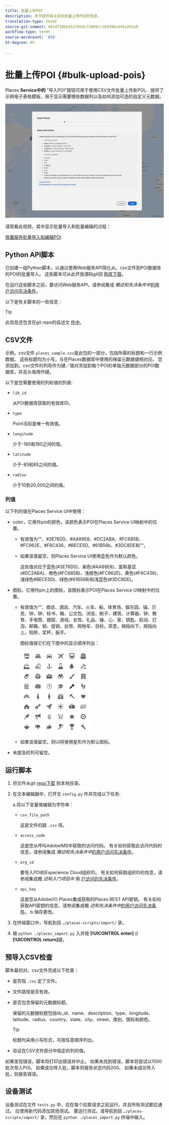 ```yaml
---
title: 批量上传POI
description: 本节提供有关如何批量上传POI的信息。
translation-type: tm+mt
source-git-commit: 462df20bb351795dc72009cc18d390cb45e262a8
workflow-type: tm+mt
source-wordcount: '859'
ht-degree: 0%

---
```



# 批量上传POI {#bulk-upload-pois}

Places **Service中的** “导入POI”按钮可用于使用CSV文件批量上传新POI。 提供了示例电子表格模板，用于显示需要哪些数据列以及如何添加可选的自定义元数据。

![批量导入屏幕](/help/assets/Bulk-import.png)

请观看此视频，其中显示批量导入和批量编辑的过程：

<!--I changed this embed to a link to pass validation. We should not link to youtube videos, so please upload this to MCP-->

[放置服务批量导入和编辑POI](https://www.youtube.com/watch?v=75qVtirsXhg)

## Python API脚本

已创建一组Python脚本，以通过使用Web服务API简化从。csv文件到POI数据库的POI的批量导入。 这些脚本可从此开放源码git回 [购库下载](https://github.com/adobe/places-scripts)。

在运行这些脚本之前，要访问Web服务API，请参阅集成 *概述和先决条件中*[的用户访问先决条件](/help/web-service-api/adobe-i-o-integration.md)。

以下是有关脚本的一些信息：

>[!TIP]
>
>此信息还包含在git repo的自述文 [件中](https://github.com/adobe/places-scripts)。

## CSV文件

示例。csv文件 `places_sample.csv`是此包的一部分，包括所需的标题和一行示例数据。 这些标题均为小写，与在Places数据库中使用的保留元数据键相对应。 您添加到。csv文件的列将作为键／值对添加到每个POI的单独元数据部分的POI数据库，并且头值用作键。

以下是您需要使用的列和值的列表:

* `lib_id`

   从POI数据库获取的有效库ID。

* `type`

   Point当前是唯一有效值。

* `longitude`

   介于-180和180之间的值。

* `latitude`

   介于-85和85之间的值。

* `radius`

   介于10到20,000之间的值。

### 列值

以下列的值在Places Service UI中使用：

* color，它用作pin的颜色，该颜色表示POI在Places Service UI映射中的位置。
   * 有效值为“”、#3E76D0、#AA99E8、#DC2ABA、#FC685B、#FC962E、#F6C436、#BECE5D、#61B56b、#3DC8DE和“”。
   * 如果该值留空，则Places Service UI使用蓝色作为默认颜色。

      这些值对应于蓝色(#3E76D0)、紫色(#AA99E8)、富斯基亚(#DC2ABA)、橙色(#FC685B)、浅橙色(#FC962E)、黄色(#F6C436)、浅绿色#BECE5D)、绿色(#61B56B)和浅蓝色(#3DC8DE)。

* 图标，它用作pin上的图标，该图标表示POI在Places Service UI映射中的位置。

   * 有效值为“”、商店、酒店、汽车、火车、船、体育场、娱乐园、锚、贝克、钟、钟、标书、箱、公文包、浏览、刷子、建筑、计算器、钟、教育、手电筒、跟踪、游戏、女性、礼品、锤、心、家、钥匙、启动、灯泡、邮箱、销、促销、丝带、购物车、目标，茶壶，拇指向下，拇指向上，陷阱，奖杯，扳手。

      图标值按它们在下图中的显示顺序列出：

      ![图标](/help/assets/UI_icons.png)

   * 如果该值留空，则UI将使用星形作为默认图标。

* 未提及的列可留空。

## 运行脚本

1. 将文件从git [repo下载](https://github.com/adobe/places-scripts) 到本地目录。
1. 在文本编辑器中，打开文 `config.py` 件并完成以下任务:

   a.将以下变量值编辑为字符串：

   * `csv_file_path`

      这是文件的路 `.csv` 径。

   * `access_code`

      这是您从呼叫AdobeIMS中获取的访问代码。 有关如何获取此访问代码的信息，请参阅集成 *概述和先决条件中*[的用户访问先决条件](/help/web-service-api/adobe-i-o-integration.md)。

   * `org_id`

      要导入POI的Experience Cloud组织ID。 有关如何获取组织ID的信息，请参阅集成概 *述和入门项目中* 用 [户访问的先决条件](/help/web-service-api/adobe-i-o-integration.md)。

   * `api_key`

      这是您从AdobeI/O Places集成获取的Places REST API密钥。 有关如何获取API密钥的信息，请参阅集成概 *述和先决条件中*[的用户访问先决条件](/help/web-service-api/adobe-i-o-integration.md)。
   b.保存更改。

1. 在终端窗口中，导航到目 `…/places-scripts/import/` 录。
1. 输 `python ./places_import.py` 入并按 **[!UICONTROL enter]** ()**[!UICONTROL return]**&#x200B;键。


## 预导入CSV检查

脚本最初对。csv文件完成以下检查：

* 是否指 `.csv` 定了文件。
* 文件路径是否有效。
* 是否包含保留的元数据标题。

   保留的元数据标题包括lib_id、name、description、type、longitude、latitude、radius、country、state、city、street、类别、图标和颜色。

   >[!TIP]
   >
   >标题均采用小写形式，可按任意顺序列出。

* 验证在CSV文件部分中指定的列的值。

如果发现错误，脚本将打印出错误并中止。 如果未找到错误，脚本将尝试以1000批次导入POI。 如果成功导入批，脚本将报告状态代码200。 如果未成功导入批，则报告错误。

## 设备测试

设备测试在文件 `tests.py` 中，应在每个拉取请求之前运行，并且所有测试都应通过。 应使用新代码添加其他测试。 要运行测试，请导航到目 `…/places-scripts/import/` 录，然后在 `python ./places_import.py` 终端中输入。

